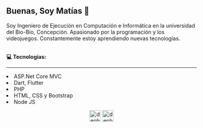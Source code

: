 <h2> Buenas,  Soy Matías 👋</h2>
<p> 
Soy Ingeniero de Ejecución en Computación e Informática en la universidad del Bio-Bio, Concepción. Apasionado por la programación y los videojuegos. Constantemente estoy aprendiendo nuevas tecnologías. </p>
</br>
<b>💻 Tecnologías:</b>
<hr>
<li>ASP.Net Core MVC
<li>Dart, Flutter
<li>PHP
<li>HTML, CSS y Bootstrap
<li>Node JS
</br>
<p align="center">
<a href="https://twitter.com/" target="_blank"><img align="center" src="https://cdn.jsdelivr.net/npm/simple-icons@3.0.1/icons/twitter.svg" alt="dephraiim" height="30" width="30" /></a>
<a href="https://linkedin.com" target="_blank"><img align="center" src="https://cdn.jsdelivr.net/npm/simple-icons@3.0.1/icons/linkedin.svg" alt="dephraiim" height="30" width="30" /></a>
</p>
